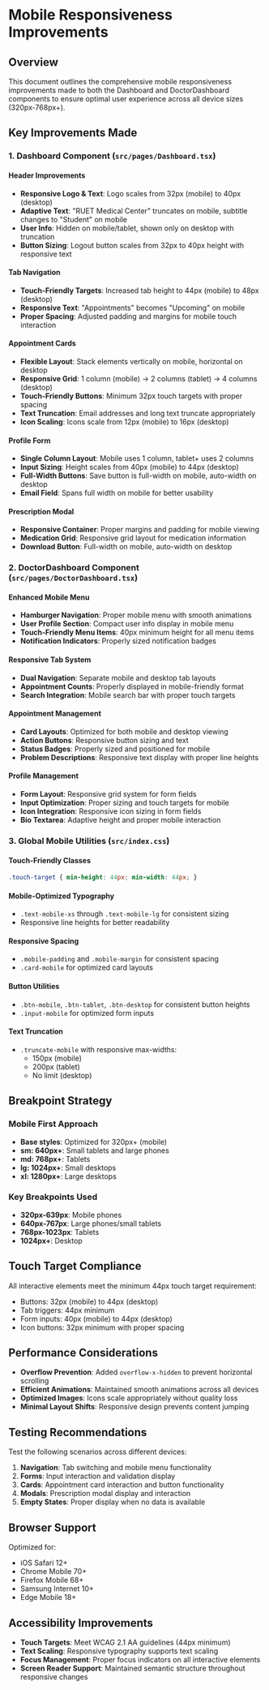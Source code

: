 # Mobile Responsiveness Improvements

## Overview
This document outlines the comprehensive mobile responsiveness improvements made to both the Dashboard and DoctorDashboard components to ensure optimal user experience across all device sizes (320px-768px+).

## Key Improvements Made

### 1. Dashboard Component (`src/pages/Dashboard.tsx`)

#### Header Improvements
- **Responsive Logo & Text**: Logo scales from 32px (mobile) to 40px (desktop)
- **Adaptive Text**: "RUET Medical Center" truncates on mobile, subtitle changes to "Student" on mobile
- **User Info**: Hidden on mobile/tablet, shown only on desktop with truncation
- **Button Sizing**: Logout button scales from 32px to 40px height with responsive text

#### Tab Navigation
- **Touch-Friendly Targets**: Increased tab height to 44px (mobile) to 48px (desktop)
- **Responsive Text**: "Appointments" becomes "Upcoming" on mobile
- **Proper Spacing**: Adjusted padding and margins for mobile touch interaction

#### Appointment Cards
- **Flexible Layout**: Stack elements vertically on mobile, horizontal on desktop
- **Responsive Grid**: 1 column (mobile) → 2 columns (tablet) → 4 columns (desktop)
- **Touch-Friendly Buttons**: Minimum 32px touch targets with proper spacing
- **Text Truncation**: Email addresses and long text truncate appropriately
- **Icon Scaling**: Icons scale from 12px (mobile) to 16px (desktop)

#### Profile Form
- **Single Column Layout**: Mobile uses 1 column, tablet+ uses 2 columns
- **Input Sizing**: Height scales from 40px (mobile) to 44px (desktop)
- **Full-Width Buttons**: Save button is full-width on mobile, auto-width on desktop
- **Email Field**: Spans full width on mobile for better usability

#### Prescription Modal
- **Responsive Container**: Proper margins and padding for mobile viewing
- **Medication Grid**: Responsive grid layout for medication information
- **Download Button**: Full-width on mobile, auto-width on desktop

### 2. DoctorDashboard Component (`src/pages/DoctorDashboard.tsx`)

#### Enhanced Mobile Menu
- **Hamburger Navigation**: Proper mobile menu with smooth animations
- **User Profile Section**: Compact user info display in mobile menu
- **Touch-Friendly Menu Items**: 40px minimum height for all menu items
- **Notification Indicators**: Properly sized notification badges

#### Responsive Tab System
- **Dual Navigation**: Separate mobile and desktop tab layouts
- **Appointment Counts**: Properly displayed in mobile-friendly format
- **Search Integration**: Mobile search bar with proper touch targets

#### Appointment Management
- **Card Layouts**: Optimized for both mobile and desktop viewing
- **Action Buttons**: Responsive button sizing and text
- **Status Badges**: Properly sized and positioned for mobile
- **Problem Descriptions**: Responsive text display with proper line heights

#### Profile Management
- **Form Layout**: Responsive grid system for form fields
- **Input Optimization**: Proper sizing and touch targets for mobile
- **Icon Integration**: Responsive icon sizing in form fields
- **Bio Textarea**: Adaptive height and proper mobile interaction

### 3. Global Mobile Utilities (`src/index.css`)

#### Touch-Friendly Classes
```css
.touch-target { min-height: 44px; min-width: 44px; }
```

#### Mobile-Optimized Typography
- `.text-mobile-xs` through `.text-mobile-lg` for consistent sizing
- Responsive line heights for better readability

#### Responsive Spacing
- `.mobile-padding` and `.mobile-margin` for consistent spacing
- `.card-mobile` for optimized card layouts

#### Button Utilities
- `.btn-mobile`, `.btn-tablet`, `.btn-desktop` for consistent button heights
- `.input-mobile` for optimized form inputs

#### Text Truncation
- `.truncate-mobile` with responsive max-widths:
  - 150px (mobile)
  - 200px (tablet)
  - No limit (desktop)

## Breakpoint Strategy

### Mobile First Approach
- **Base styles**: Optimized for 320px+ (mobile)
- **sm: 640px+**: Small tablets and large phones
- **md: 768px+**: Tablets
- **lg: 1024px+**: Small desktops
- **xl: 1280px+**: Large desktops

### Key Breakpoints Used
- **320px-639px**: Mobile phones
- **640px-767px**: Large phones/small tablets
- **768px-1023px**: Tablets
- **1024px+**: Desktop

## Touch Target Compliance

All interactive elements meet the minimum 44px touch target requirement:
- Buttons: 32px (mobile) to 44px (desktop)
- Tab triggers: 44px minimum
- Form inputs: 40px (mobile) to 44px (desktop)
- Icon buttons: 32px minimum with proper spacing

## Performance Considerations

- **Overflow Prevention**: Added `overflow-x-hidden` to prevent horizontal scrolling
- **Efficient Animations**: Maintained smooth animations across all devices
- **Optimized Images**: Icons scale appropriately without quality loss
- **Minimal Layout Shifts**: Responsive design prevents content jumping

## Testing Recommendations

Test the following scenarios across different devices:
1. **Navigation**: Tab switching and mobile menu functionality
2. **Forms**: Input interaction and validation display
3. **Cards**: Appointment card interaction and button functionality
4. **Modals**: Prescription modal display and interaction
5. **Empty States**: Proper display when no data is available

## Browser Support

Optimized for:
- iOS Safari 12+
- Chrome Mobile 70+
- Firefox Mobile 68+
- Samsung Internet 10+
- Edge Mobile 18+

## Accessibility Improvements

- **Touch Targets**: Meet WCAG 2.1 AA guidelines (44px minimum)
- **Text Scaling**: Responsive typography supports text scaling
- **Focus Management**: Proper focus indicators on all interactive elements
- **Screen Reader Support**: Maintained semantic structure throughout responsive changes
